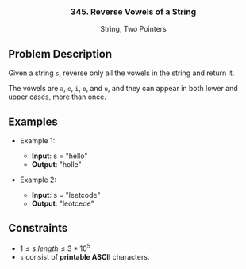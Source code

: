 <p align="center">

  <h3 align="center">345. Reverse Vowels of a String</h3>

  <p align="center">
    String, Two Pointers
    <br>
  </p>
</p>

## Problem Description

Given a string `s`, reverse only all the vowels in the string and return it.

The vowels are `a`, `e`, `i`, `o`, and `u`, and they can appear in both lower and upper cases, more than once.

## Examples
- Example 1:
  - **Input**: s = "hello"
  - **Output**: "holle"

- Example 2:
  - **Input**: s = "leetcode"
  - **Output**: "leotcede"
 
## Constraints
- $1 \leq s.length \leq 3 * 10^5$
- `s` consist of **printable ASCII** characters.